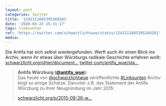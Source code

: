 ```yaml
---
layout: post
categories: twitter
title: '1242111685395169281'
date: '2020-03-23 15:31:17'
tags: linksunten
ref: 'https://twitter.com/schwarzlichtwue/status/1242111685395169281'
media:
---
```

Die Antifa hat sich selbst wiedergefunden. Werft auch ihr einen Blick ins Archiv, wenn ihr etwas über Würzburgs radikale Geschichte erfahren wollt: [schwarzlicht.org/other/document…](https://schwarzlicht.org/other/documents/linksunten/) [twitter.com/antifa_wue/sta…](https://twitter.com/antifa_wue/status/1242111121181589504) 


> <b>Antifa Würzburg ([@antifa_wue](https://twitter.com/antifa_wue)):</b>  
>Das heute von [@schwarzlichtwue](https://twitter.com/schwarzlichtwue) veröffentlichte [#Linksunten](/t/linksunten) Archiv birgt so einige Schätze. Darunter z.B. das Statement der Antifa Würzburg zu ihrer Neugründung im Jahr 2015:  
>  
>[schwarzlicht.org/p/2015-09-26-w…](https://schwarzlicht.org/p/2015-09-26-wu-neugrundung-der-antifa-wurzburg.html)   
>  
>  

